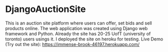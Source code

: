 # DjangoAuctionSite
This is an auction site platform where users can offer, set bids and sell products online. The web application was created using Django web framework and Python.
Already the site has 20-25 UofT (university of toronto) users usings it.
I deployed the site on heroku for testing.
Live Demo (Try out the site): https://immense-brook-46197.herokuapp.com/

